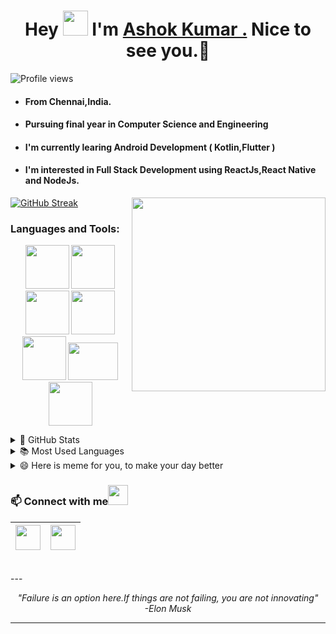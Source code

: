 <h1 align="center">Hey <img src="https://user-images.githubusercontent.com/46165235/103451655-bce43f80-4cec-11eb-83c3-81524b270dce.gif" width="40px"/> I'm <a href="https://github.com/iamashokjat/">Ashok Kumar .</a> Nice to see you.🤗</h1>

 ![Profile views](https://gpvc.arturio.dev/iamashokjat?v=3)

- #### From Chennai,India.
- #### Pursuing final year in Computer Science and Engineering
- #### I'm currently learing Android Development ( Kotlin,Flutter )
- #### I'm interested in Full Stack Development using ReactJs,React Native and NodeJs.<br> 
<p>
 <img align="right" src="https://user-images.githubusercontent.com/46165235/103452445-a5f61b00-4cf5-11eb-9f09-6ddb731db484.gif" width="310px alt="programmergif">
</p>

[![GitHub Streak](https://github-readme-streak-stats.herokuapp.com/?user=iamashokjat&theme=tokyonight_duo)](https://github.com/DenverCoder1/github-readme-streak-stats)

 ### Languages and Tools:
 
<p align="center">
  <img src="https://user-images.githubusercontent.com/46165235/103452242-38e18600-4cf3-11eb-84bc-563db30d47c8.png" height="70" width="70">
  <img src="https://user-images.githubusercontent.com/46165235/103452243-3da63a00-4cf3-11eb-9618-39342def0e29.png" height="70" width="70">
  <img src="https://user-images.githubusercontent.com/46165235/103452248-439c1b00-4cf3-11eb-9ce5-cfa332d4c025.png" height="70" width="70">
  <img src="https://user-images.githubusercontent.com/46165235/103452262-59a9db80-4cf3-11eb-97d3-48d5e767f484.png" height="70" width="70">
  <img src="https://user-images.githubusercontent.com/46165235/103452258-54e52780-4cf3-11eb-8da2-18edbd5f1804.png" height="70" width="70">
  <img src="https://user-images.githubusercontent.com/46165235/103452253-4d258300-4cf3-11eb-9f2e-6e3a70cbbeb5.png" height="60" width="80">
  <img src="https://user-images.githubusercontent.com/46165235/103452266-5f072600-4cf3-11eb-9ce2-61c4c52f8b5a.png" height="70" width="70">
</p>

<details>
  <summary>🌟 GitHub Stats</summary>
  <img align="left" alt="codeSTACKr's GitHub Stats" src="https://github-readme-stats.vercel.app/api?username=iamashokjat&show_icons=true&theme=merko" />
</details>

<details>
  <summary>📚 Most Used Languages</summary>
  <img align="left" alt="codestack's GitHub Stats" src="https://github-readme-stats.vercel.app/api/top-langs/?username=iamashokjat&layout=compact" />
</details>

<details>
  <summary>😄 Here is meme for you, to make your day better</summary>
   <a href="https://github.com/iamashokjat"><img src="https://user-images.githubusercontent.com/46165235/103451882-675d6200-4cef-11eb-968b-53887ae82703.jpeg" title="Meme" alt="Please refresh the page if the meme doesn't show up." height="350"></a>
</details>


 ### 📫 Connect with me<img src="https://user-images.githubusercontent.com/46165235/103452047-5281ce00-4cf1-11eb-8740-69be5d8d4e2a.gif" height="32px">

<a href="https://www.linkedin.com/in/iamashokjat/"><img src="https://cdn2.iconfinder.com/data/icons/social-media-2285/512/1_Linkedin_unofficial_colored_svg-128.png" width="40"></a>|<a href="mailto:ashokjakad@gmail.com"><img src="https://image.flaticon.com/icons/svg/281/281769.svg" width="40"></a>|
|--|--|
<br>
--- 
<p align="center">
   <i>
     "Failure is an option here.If things are not failing, you are not innovating" <br>
                                                                                -Elon Musk
  </i>
</p>       

---
